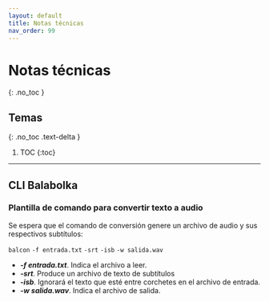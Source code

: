 ```yaml
---
layout: default
title: Notas técnicas
nav_order: 99
---
```


# Notas técnicas
{: .no_toc }

## Temas
{: .no_toc .text-delta }

1. TOC
{:toc}

---

## CLI Balabolka

### Plantilla de comando para convertir texto a audio

Se espera que el comando de conversión genere un archivo de audio y sus respectivos subtítulos:

`balcon` `-f entrada.txt` `-srt` `-isb` `-w salida.wav`

* **_-f entrada.txt_**. Indica el archivo a leer.
* **_-srt_**. Produce un archivo de texto de subtítulos
* **_-isb_**. Ignorará el texto que esté entre corchetes en el archivo de entrada.
* **_-w salida.wav_**. Indica el archivo de salida.